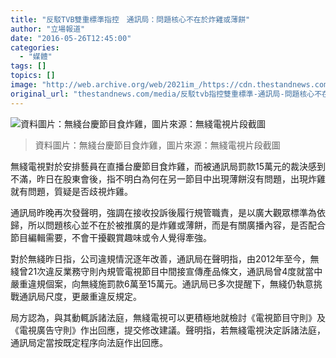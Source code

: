 ```yaml
---
title: "反駁TVB雙重標準指控　通訊局：問題核心不在於炸雞或薄餅"
author: "立場報道"
date: "2016-05-26T12:45:00"
categories:
  - "媒體"
tags: []
topics: []
image: "http://web.archive.org/web/2021im_/https://cdn.thestandnews.com/media/photos/cache/20151213kfc1_j0dya_1200x0.png"
original_url: "thestandnews.com/media/反駁tvb指控雙重標準-通訊局-問題核心不在於炸雞或薄餅"
---
```

![資料圖片：無綫台慶節目食炸雞，圖片來源：無綫電視片段截圖](http://web.archive.org/web/2021im_/https://cdn.thestandnews.com/media/photos/cache/20151213kfc1_j0dya_1200x0.png)

> 資料圖片：無綫台慶節目食炸雞，圖片來源：無綫電視片段截圖

無綫電視對於安排藝員在直播台慶節目食炸雞，而被通訊局罰款15萬元的裁決感到不滿，昨日在股東會後，指不明白為何在另一節目中出現薄餅沒有問題，出現炸雞就有問題，質疑是否歧視炸雞。

通訊局昨晚再次發聲明，強調在接收投訴後履行規管職責，是以廣大觀眾標準為依歸，所以問題核心並不在於被推廣的是炸雞或薄餅，而是有關廣播內容，是否配合節目編輯需要，不會干擾觀賞趣味或令人覺得牽強。

對於無綫昨日指，公司違規情況逐年改善，通訊局在聲明指，由2012年至今，無綫曾21次違反業務守則內規管電視節目中間接宣傳產品條文，通訊局曾4度就當中嚴重違規個案，向無綫施罰款6萬至15萬元。通訊局已多次提醒下，無綫仍執意挑戰通訊局尺度，更嚴重違反規定。

局方認為，與其動輒訴諸法庭，無綫電視可以更積極地就檢討《電視節目守則》及《電視廣告守則》作出回應，提交修改建議。聲明指，若無綫電視決定訴諸法庭，通訊局定當按既定程序向法庭作出回應。